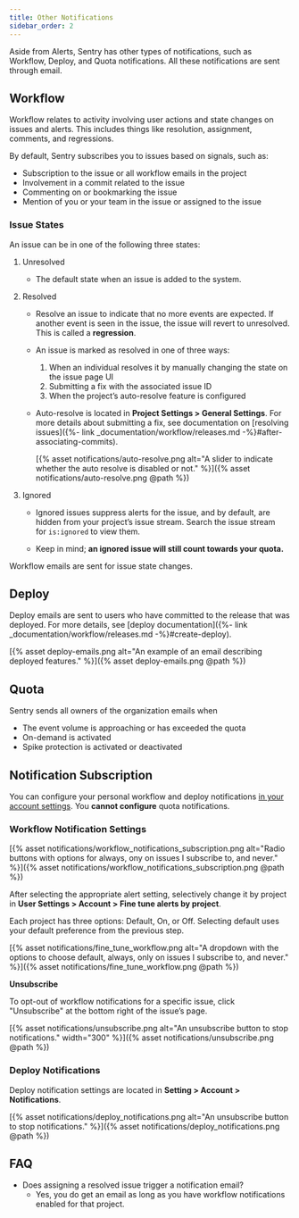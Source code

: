 ```yaml
---
title: Other Notifications
sidebar_order: 2
---
```


Aside from Alerts, Sentry has other types of notifications, such as Workflow, Deploy, and Quota notifications. All these notifications are sent through email.

## Workflow

Workflow relates to activity involving user actions and state changes on issues and alerts. This includes things like resolution, assignment, comments, and regressions. 

By default, Sentry subscribes you to issues based on signals, such as: 

- Subscription to the issue or all workflow emails in the project
- Involvement in a commit related to the issue
- Commenting on or bookmarking the issue
- Mention of you or your team in the issue or assigned to the issue

### Issue States

An issue can be in one of the following three states:

1. Unresolved

    - The default state when an issue is added to the system.

2. Resolved
    - Resolve an issue to indicate that no more events are expected. If another event is seen in the issue, the issue will revert to unresolved. This is called a **regression**.
    
    - An issue is marked as resolved in one of three ways:
        
        1. When an individual resolves it by manually changing the state on the issue page UI
        2. Submitting a fix with the associated issue ID
        3. When the project’s auto-resolve feature is configured

    - Auto-resolve is located in **Project Settings > General Settings**. For more details about submitting a fix, see documentation on [resolving issues]({%- link _documentation/workflow/releases.md -%}#after-associating-commits).
    
        [{% asset notifications/auto-resolve.png alt="A slider to indicate whether the auto resolve is disabled or not." %}]({% asset notifications/auto-resolve.png @path %})

3. Ignored

    - Ignored issues suppress alerts for the issue, and by default, are hidden from your project’s issue stream. Search the issue stream for `is:ignored` to view them.
    
    - Keep in mind; **an ignored issue will still count towards your quota.**

Workflow emails are sent for issue state changes.

## Deploy

Deploy emails are sent to users who have committed to the release that was deployed. For more details, see [deploy documentation]({%- link _documentation/workflow/releases.md -%}#create-deploy).

[{% asset deploy-emails.png alt="An example of an email describing deployed features." %}]({% asset deploy-emails.png @path %})

## Quota

Sentry sends all owners of the organization emails when

- The event volume is approaching or has exceeded the quota
- On-demand is activated
- Spike protection is activated or deactivated

## **Notification Subscription**

You can configure your personal workflow and deploy notifications [in your account settings](https://sentry.io/settings/account/notifications/). You **cannot configure** quota notifications.

### **Workflow Notification Settings**

[{% asset notifications/workflow_notifications_subscription.png alt="Radio buttons with options for always, ony on issues I subscribe to, and never." %}]({% asset notifications/workflow_notifications_subscription.png @path %})

After selecting the appropriate alert setting, selectively change it by project in **User Settings > Account > Fine tune alerts by project**.

Each project has three options: Default, On, or Off. Selecting default uses your default preference from the previous step.

[{% asset notifications/fine_tune_workflow.png alt="A dropdown with the options to choose default, always, only on issues I subscribe to, and never." %}]({% asset notifications/fine_tune_workflow.png @path %})

**Unsubscribe**

To opt-out of workflow notifications for a specific issue, click "Unsubscribe" at the bottom right of the issue’s page.

[{% asset notifications/unsubscribe.png alt="An unsubscribe button to stop notifications." width="300" %}]({% asset notifications/unsubscribe.png @path %})

### Deploy Notifications

Deploy notification settings are located in **Setting > Account > Notifications**.

[{% asset notifications/deploy_notifications.png alt="An unsubscribe button to stop notifications." %}]({% asset notifications/deploy_notifications.png @path %})

## **FAQ**

- Does assigning a resolved issue trigger a notification email?
    - Yes, you do get an email as long as you have workflow notifications enabled for that project.
